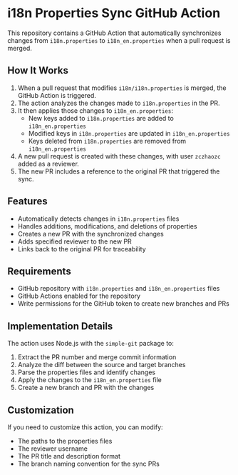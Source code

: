 # i18n Properties Sync GitHub Action

This repository contains a GitHub Action that automatically synchronizes changes from `i18n.properties` to `i18n_en.properties` when a pull request is merged.

## How It Works

1. When a pull request that modifies `i18n/i18n.properties` is merged, the GitHub Action is triggered.
2. The action analyzes the changes made to `i18n.properties` in the PR.
3. It then applies those changes to `i18n_en.properties`:
   - New keys added to `i18n.properties` are added to `i18n_en.properties`
   - Modified keys in `i18n.properties` are updated in `i18n_en.properties`
   - Keys deleted from `i18n.properties` are removed from `i18n_en.properties`
4. A new pull request is created with these changes, with user `zczhaozc` added as a reviewer.
5. The new PR includes a reference to the original PR that triggered the sync.

## Features

- Automatically detects changes in `i18n.properties` files
- Handles additions, modifications, and deletions of properties
- Creates a new PR with the synchronized changes
- Adds specified reviewer to the new PR
- Links back to the original PR for traceability

## Requirements

- GitHub repository with `i18n.properties` and `i18n_en.properties` files
- GitHub Actions enabled for the repository
- Write permissions for the GitHub token to create new branches and PRs

## Implementation Details

The action uses Node.js with the `simple-git` package to:
1. Extract the PR number and merge commit information
2. Analyze the diff between the source and target branches
3. Parse the properties files and identify changes
4. Apply the changes to the `i18n_en.properties` file
5. Create a new branch and PR with the changes

## Customization

If you need to customize this action, you can modify:
- The paths to the properties files
- The reviewer username
- The PR title and description format
- The branch naming convention for the sync PRs 